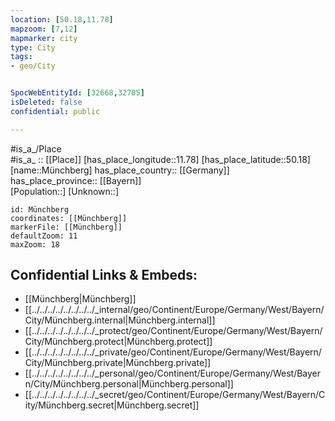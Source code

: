 ```yaml
---
location: [50.18,11.78] 
mapzoom: [7,12] 
mapmarker: city 
type: City
tags:
- geo/City


SpocWebEntityId: [32668,32705] 
isDeleted: false
confidential: public

---
```

#is_a_/Place  
#is_a_ :: [[Place]] 
[has_place_longitude::11.78] 
[has_place_latitude::50.18] 
[name::Münchberg] 
has_place_country:: [[Germany]]  
has_place_province:: [[Bayern]]  
[Population::] 
[Unknown::] 


```leaflet
id: Münchberg
coordinates: [[Münchberg]] 
markerFile: [[Münchberg]] 
defaultZoom: 11 
maxZoom: 18
```


## Confidential Links & Embeds: 
- [[Münchberg|Münchberg]]  
- [[../../../../../../../../_internal/geo/Continent/Europe/Germany/West/Bayern/City/Münchberg.internal|Münchberg.internal]] 
- [[../../../../../../../../_protect/geo/Continent/Europe/Germany/West/Bayern/City/Münchberg.protect|Münchberg.protect]] 
- [[../../../../../../../../_private/geo/Continent/Europe/Germany/West/Bayern/City/Münchberg.private|Münchberg.private]] 
- [[../../../../../../../../_personal/geo/Continent/Europe/Germany/West/Bayern/City/Münchberg.personal|Münchberg.personal]] 
- [[../../../../../../../../_secret/geo/Continent/Europe/Germany/West/Bayern/City/Münchberg.secret|Münchberg.secret]] 
